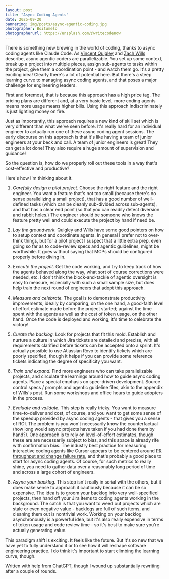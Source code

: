 ```yaml
---
layout: post
title: "Async Coding Agents"
date: 2025-09-20
bannerimg: img/posts/async-agentic-coding.jpg
photographer: Boitumelo
photographerurl: https://unsplash.com/@writecodenow
---
```


There is something new brewing in the world of coding, thanks to async coding agents like Claude Code. As [Vincent Quigley](https://www.sanity.io/blog/first-attempt-will-be-95-garbage) and [Zach Wills](https://zachwills.net/how-to-use-claude-code-subagents-to-parallelize-development) describe, async agentic coders are parallelizable. You set up some context, break up a project into multiple pieces, assign sub-agents to tasks within the project, give them a coordination point - and watch them go. It's a pretty exciting idea! Clearly there's a lot of potential here. But there's a steep learning curve to managing async coding agents, and that poses a major challenge for engineering leaders.

First and foremost, that is because this approach has a high price tag. The pricing plans are different and, at a very basic level, more coding agents means more usage means higher bills. Using this approach indiscriminately is just lighting money on fire.

Just as importantly, this approach requires a new kind of skill set which is very different than what we've seen before. It's really hard for an individual engineer to actually run one of these async coding agent sessions. The early discourse on this approach is that it's like having a team of junior engineers at your beck and call. A team of junior engineers is great! They can get a lot done! They also require a huge amount of supervision and guidance!

So the question is, how do we properly roll out these tools in a way that's cost-effective and productive?

Here's how I'm thinking about it.

1. *Carefully design a pilot project.* Choose the right feature and the right engineer. You want a feature that's not too small (because there's no sense parallelizing a small project), that has a good number of well-defined tasks (which can be cleanly sub-divided across sub-agents), and that has a clear end point (so that you can readily detect diversion and rabbit holes.) The engineer should be someone who knows the feature pretty well and could execute the project by hand if need be.

2. *Lay the groundwork.* Quigley and Wills have some good pointers on how to setup context and coordinate agents. In general I prefer not to over-think things, but for a pilot project I suspect that a little extra prep, even going so far as to code-review specs and agentic guidelines, might be worthwhile. It goes without saying that MCPs should be configured properly before diving in.

3. *Execute the project.* Get the code working, and try to keep track of how the agents behaved along the way, what sort of course corrections were needed, etc. I don't think the block-and-tackle of agentic oversight is easy to measure, especially with such a small sample size, but does help train the next round of engineers that adopt this approach.

4. *Measure and celebrate.* The goal is to demonstrate productivity improvements, ideally by comparing, on the one hand, a good-faith level of effort estimate made before the project started; against the time spent with the agents as well as the cost of token usage, on the other hand. Once the code is deployed and working, it's time to celebrate the victory!

5. *Curate the backlog.* Look for projects that fit this mold. Establish and nurture a culture in which Jira tickets are detailed and precise, with all requirements clarified before tickets can be accepted onto a sprint. It's actually possible to use Atlassian Rovo to identify tickets which are poorly specified, though it helps if you can provide some reference tickets indicating the degree of specificity you want.

6. *Train and expand.* Find more engineers who can take parallelizable projects, and circulate the learnings around how to guide async coding agents. Place a special emphasis on spec-driven development. Source control specs / prompts and agentic guideline files, akin to the appendix of Wills's post. Run some workshops and office hours to guide adopters in the process.

7. *Evaluate and validate.* This step is really tricky. You want to measure time-to-deliver and cost, of course, and you want to get some sense of the speedup provided by async coding agents - that gives you a sense of ROI. The problem is you won't necessarily know the counterfactual (how long would async projects have taken if you had done them by hand?). One approach is to rely on level-of-effort estimates, though these are are necessarily subject to bias, and this space is already rife with confirmation bias. The industry best practice for measuring interactive coding agents like Cursor appears to be centered around [PR throughput and change failure rate](https://newsletter.pragmaticengineer.com/p/how-tech-companies-measure-the-impact-of-ai), and that's probably a good place to start for async coding agents. Of course, for such metrics to really shine, you need to gather data over a reasonably long period of time and across a large cohort of engineers.

8. *Async your backlog.* This step isn't really in serial with the others, but it does make sense to approach it cautiously because it can be so expensive. The idea is to groom your backlog into very well-specified projects, then hand off your Jira items to coding agents working in the background. The catch is that you want to weed out projects which are stale or even negative value - backlogs are full of such items, and cleaning them out is nontrivial work. Working on your backlog asynchronously is a powerful idea, but it's also really expensive in terms of token usage and code review time - so it's best to make sure you're actually generating value.

This paradigm shift is exciting. It feels like the future. But it's so new that we have yet to fully understand it or to see how it will reshape software engineering practice. I do think it's important to start climbing the learning curve, though.

Written with help from ChatGPT, though I wound up substantially rewriting after a couple of rounds.

